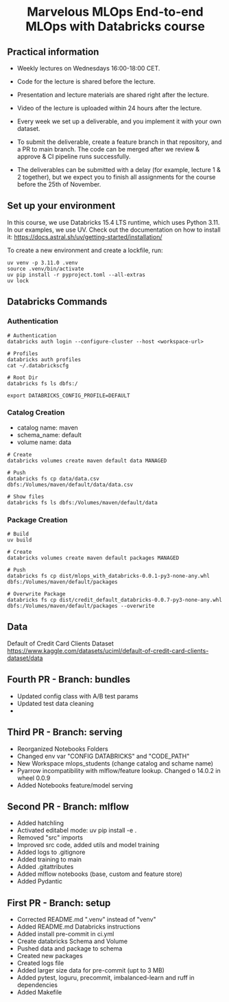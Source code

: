 <h1 align="center">
Marvelous MLOps End-to-end MLOps with Databricks course

## Practical information
- Weekly lectures on Wednesdays 16:00-18:00 CET.
- Code for the lecture is shared before the lecture.
- Presentation and lecture materials are shared right after the lecture.
- Video of the lecture is uploaded within 24 hours after the lecture.

- Every week we set up a deliverable, and you implement it with your own dataset.
- To submit the deliverable, create a feature branch in that repository, and a PR to main branch. The code can be merged after we review & approve & CI pipeline runs successfully.
- The deliverables can be submitted with a delay (for example, lecture 1 & 2 together), but we expect you to finish all assignments for the course before the 25th of November.


## Set up your environment
In this course, we use Databricks 15.4 LTS runtime, which uses Python 3.11.
In our examples, we use UV. Check out the documentation on how to install it: https://docs.astral.sh/uv/getting-started/installation/

To create a new environment and create a lockfile, run:

```
uv venv -p 3.11.0 .venv
source .venv/bin/activate
uv pip install -r pyproject.toml --all-extras
uv lock
```

## Databricks Commands

### Authentication

```
# Authentication
databricks auth login --configure-cluster --host <workspace-url>

# Profiles
databricks auth profiles
cat ~/.databrickscfg

# Root Dir
databricks fs ls dbfs:/

export DATABRICKS_CONFIG_PROFILE=DEFAULT
```

### Catalog Creation

- catalog name: maven
- schema_name: default
- volume name: data

```
# Create
databricks volumes create maven default data MANAGED

# Push
databricks fs cp data/data.csv dbfs:/Volumes/maven/default/data/data.csv

# Show files
databricks fs ls dbfs:/Volumes/maven/default/data
```

### Package Creation

```
# Build
uv build

# Create
databricks volumes create maven default packages MANAGED

# Push
databricks fs cp dist/mlops_with_databricks-0.0.1-py3-none-any.whl dbfs:/Volumes/maven/default/packages

# Overwrite Package
databricks fs cp dist/credit_default_databricks-0.0.7-py3-none-any.whl dbfs:/Volumes/maven/default/packages --overwrite
```

## Data

Default of Credit Card Clients Dataset
https://www.kaggle.com/datasets/uciml/default-of-credit-card-clients-dataset/data

## Fourth PR - Branch: bundles

- Updated config class with A/B test params
- Updated test data cleaning
-


## Third PR - Branch: serving

- Reorganized Notebooks Folders
- Changed env var "CONFIG DATABRICKS" and "CODE_PATH"
- New Workspace mlops_students (change catalog and schame name)
- Pyarrow incompatibility with mlflow/feature lookup. Changed o 14.0.2 in wheel 0.0.9
- Added Notebooks feature/model serving


## Second PR - Branch: mlflow

- Added hatchling
- Activated editabel mode: uv pip install -e .
- Removed "src" imports
- Improved src code, added utils and model training
- Added logs to .gitignore
- Added training to main
- Added .gitattributes
- Added mlflow notebooks (base, custom and feature store)
- Added Pydantic

## First PR - Branch: setup

- Corrected README.md ".venv" instead of "venv"
- Added README.md Databricks instructions
- Added install pre-commit in ci.yml
- Create databricks Schema and Volume
- Pushed data and package to schema
- Created new packages
- Created logs file
- Added larger size data for pre-commit (upt to 3 MB)
- Added pytest, loguru, precommit, imbalanced-learn and ruff in dependencies
- Added Makefile
